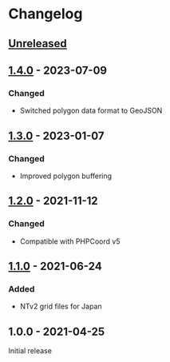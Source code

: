 # Changelog

## [Unreleased]

## [1.4.0] - 2023-07-09
### Changed
- Switched polygon data format to GeoJSON

## [1.3.0] - 2023-01-07
### Changed
- Improved polygon buffering

## [1.2.0] - 2021-11-12
### Changed
- Compatible with PHPCoord v5

## [1.1.0] - 2021-06-24
### Added
- NTv2 grid files for Japan

## 1.0.0 - 2021-04-25
Initial release

[Unreleased]: https://github.com/dvdoug/PHPCoordAsia/compare/v1.4.0...HEAD
[1.4.0]: https://github.com/dvdoug/PHPCoordAsia/compare/v1.3.0...v1.4.0
[1.3.0]: https://github.com/dvdoug/PHPCoordAsia/compare/v1.2.0...v1.3.0
[1.2.0]: https://github.com/dvdoug/PHPCoordAsia/compare/v1.1.0...v1.2.0
[1.1.0]: https://github.com/dvdoug/PHPCoordAsia/compare/v1.0.0...v1.1.0
